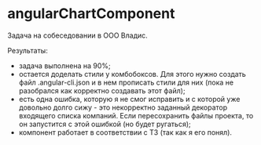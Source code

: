 # angularChartComponent
Задача на собеседовании в ООО Владис.

Результаты:
- задача выполнена на 90%;
- остается доделать стили у комбобоксов. Для этого нужно создать файл .angular-cli.json и в нем прописать стили для них (пока не разобрался как корректно создавать этот файл);
- есть одна ошибка, которую я не смог исправить и с которой уже довольно долго сижу - это некорректно заданный декоратор входящего списка компаний. Если пересохранить файлы проекта, то он запустится с этой ошибкой (но будет ругаться);
- компонент работает в соответствии с ТЗ (так как я его понял).
